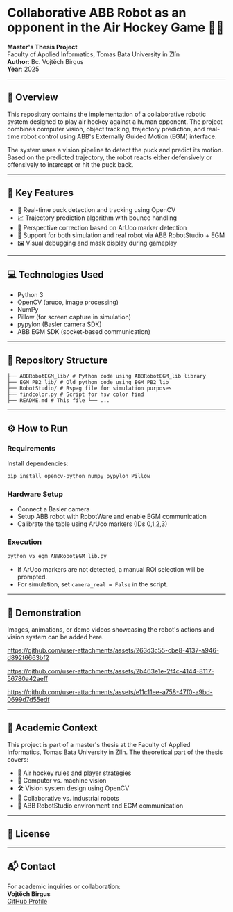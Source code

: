 # Collaborative ABB Robot as an opponent in the Air Hockey Game 🤖🏒

**Master's Thesis Project**  
Faculty of Applied Informatics, Tomas Bata University in Zlín  
**Author**: Bc. Vojtěch Birgus  
**Year**: 2025

---

## 🧠 Overview

This repository contains the implementation of a collaborative robotic system designed to play air hockey against a human opponent. The project combines computer vision, object tracking, trajectory prediction, and real-time robot control using ABB's Externally Guided Motion (EGM) interface.

The system uses a vision pipeline to detect the puck and predict its motion. Based on the predicted trajectory, the robot reacts either defensively or offensively to intercept or hit the puck back.

---

## 🔧 Key Features

- 🎯 Real-time puck detection and tracking using OpenCV
- 📈 Trajectory prediction algorithm with bounce handling
- 🧭 Perspective correction based on ArUco marker detection
- 🤖 Support for both simulation and real robot via ABB RobotStudio + EGM
- 🖼️ Visual debugging and mask display during gameplay

---

## 💻 Technologies Used

- Python 3
- OpenCV (aruco, image processing)
- NumPy
- Pillow (for screen capture in simulation)
- pypylon (Basler camera SDK)
- ABB EGM SDK (socket-based communication)

---

## 📁 Repository Structure

```
├── ABBRobotEGM_lib/ # Python code using ABBRobotEGM_lib library
├── EGM_PB2_lib/ # Old python code using EGM_PB2_lib
├── RobotStudio/ # Rspag file for simulation purposes
├── findcolor.py # Script for hsv color find
├── README.md # This file └── ...
```

---

## ⚙️ How to Run

### Requirements

Install dependencies:
```bash
pip install opencv-python numpy pypylon Pillow
```

### Hardware Setup
- Connect a Basler camera
- Setup ABB robot with RobotWare and enable EGM communication
- Calibrate the table using ArUco markers (IDs 0,1,2,3)

### Execution

```bash
python v5_egm_ABBRobotEGM_lib.py
```

- If ArUco markers are not detected, a manual ROI selection will be prompted.
- For simulation, set `camera_real = False` in the script.

---

## 🎥 Demonstration

Images, animations, or demo videos showcasing the robot's actions and vision system can be added here.


https://github.com/user-attachments/assets/263d3c55-cbe8-4137-a946-d892f6663bf2

https://github.com/user-attachments/assets/2b463e1e-2f4c-4144-8117-56780a42aeff

https://github.com/user-attachments/assets/e11c11ee-a758-47f0-a9bd-0699d7d55edf




---

## 📘 Academic Context

This project is part of a master's thesis at the Faculty of Applied Informatics, Tomas Bata University in Zlín. The theoretical part of the thesis covers:

- 🏓 Air hockey rules and player strategies
- 🧠 Computer vs. machine vision
- 🛠️ Vision system design using OpenCV
- 🤝 Collaborative vs. industrial robots
- 🧩 ABB RobotStudio environment and EGM communication

---

## 📜 License



---

## 📬 Contact

For academic inquiries or collaboration:  
**Vojtěch Birgus**  
[GitHub Profile](https://github.com/vbirgus)
